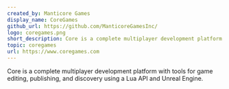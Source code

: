 ```yaml
---
created_by: Manticore Games
display_name: CoreGames
github_url: https://github.com/ManticoreGamesInc/
logo: coregames.png
short_description: Core is a complete multiplayer development platform with tools for game editing, publishing, and discovery.
topic: coregames
url: https://www.coregames.com
---
```

Core is a complete multiplayer development platform with tools for game editing, publishing, and discovery using a Lua API and Unreal Engine.
